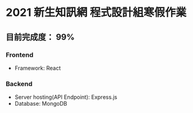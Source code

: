 # 2021 新生知訊網 程式設計組寒假作業

## 目前完成度： 99%

### Frontend

-   Framework: React

### Backend

-   Server hosting(API Endpoint): Express.js
-   Database: MongoDB
